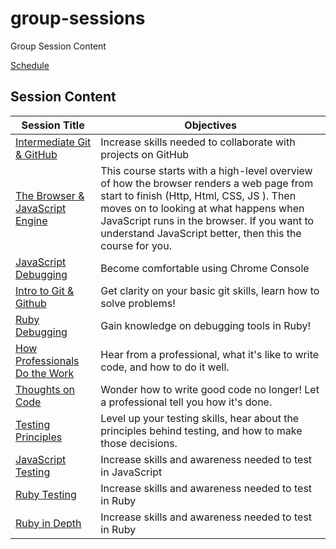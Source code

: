 # group-sessions
Group Session Content

[Schedule](http://www.calendly.com/bloc-group-sessions)

## Session Content

|Session Title|Objectives|
|-|-|
|[Intermediate Git & GitHub](https://bloc.github.io/group-sessions/content/decks/intermediate-git-github)|Increase skills needed to collaborate with projects on GitHub|
|[The Browser & JavaScript Engine](https://bloc.github.io/group-sessions/content/decks)|This course starts with a high-level overview of how the browser renders a web page from start to finish (Http, Html, CSS, JS ). Then moves on to looking at what happens when JavaScript runs in the browser. If you want to understand JavaScript better, then this the course for you.|
|[JavaScript Debugging](https://bloc.github.io/group-sessions/content/decks/javascript-debugging)|Become comfortable using Chrome Console|
|[Intro to Git & Github](https://bloc.github.io/group-sessions/content/decks/git-basics)|Get clarity on your basic git skills, learn how to solve problems!|
|[Ruby Debugging](https://bloc.github.io/group-sessions/content/decks/ruby-debugging/)|Gain knowledge on debugging tools in Ruby!|
|[How Professionals Do the Work](https://bloc.github.io/group-sessions/content/decks/pros-do-the-work)|Hear from a professional, what it's like to write code, and how to do it well.|
|[Thoughts on Code](https://bloc.github.io/group-sessions/content/decks/thoughts-on-code)|Wonder how to write good code no longer! Let a professional tell you how it's done.|
|[Testing Principles](https://bloc.github.io/group-sessions/content/decks/testing-principles)|Level up your testing skills, hear about the principles behind testing, and how to make those decisions.|
|[JavaScript Testing](https://bloc.github.io/group-sessions/content/decks/javascript-testing)|Increase skills and awareness needed to test in JavaScript
|[Ruby Testing](https://bloc.github.io/group-sessions/content/decks/ruby-testing)|Increase skills and awareness needed to test in Ruby
|[Ruby in Depth](https://bloc.github.io/group-sessions/content/decks/ruby-in-depth)|Increase skills and awareness needed to test in Ruby
